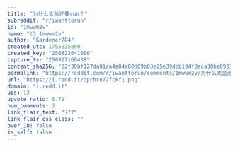 ```yaml
---
title: "为什么太监还要run？"
subreddit: "r/iwanttorun"
id: "1mwwm2v"
name: "t3_1mwwm2v"
author: "Gardener784"
created_utc: 1755835800
created_key: "250822041000"
capture_ts: "250927160438"
content_sha256: "82f30bf127da01aa4a84e80d69b03e25e39dbb194f8aca30be8931c0bf697700"
permalink: "https://reddit.com/r/iwanttorun/comments/1mwwm2v/为什么太监还要run/"
url: "https://i.redd.it/qpchxn72fckf1.png"
domain: "i.redd.it"
ups: 13
upvote_ratio: 0.79
num_comments: 2
link_flair_text: "???"
link_flair_css_class: ""
over_18: false
is_self: false
---
```



